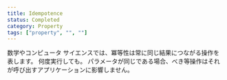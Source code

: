 ```yaml
---
title: Idempotence
status: Completed
category: Property
tags: ["property", "", ""]
---
```


数学やコンピュータ サイエンスでは、冪等性は常に同じ結果につながる操作を表します。
何度実行しても。
パラメータが同じである場合、べき等操作はそれが呼び出すアプリケーションに影響しません。
